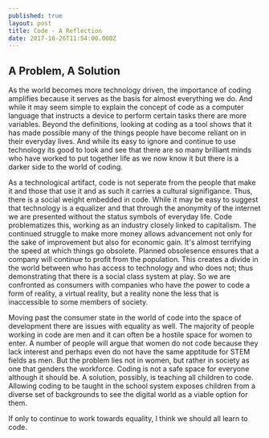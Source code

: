 ```yaml
---
published: true
layout: post
title: Code - A Reflection
date: 2017-10-26T11:54:00.000Z
---
```

## A Problem, A Solution

As the world becomes more technology driven, the importance of coding amplifies because it serves as the basis for almost everything we do. And while it may seem simple to explain the concept of code as a computer language that instructs a device to perform certain tasks there are more variables. Beyond the definitions, looking at coding as a tool shows that it has made possible many of the things people have become reliant on in their everyday lives. And while its easy to ignore and continue to use technology its good to look and see that there are so many brilliant minds who have worked to put together life as we now know it but there is a darker side to the world of coding.

As a technological artifact, code is not seperate from the people that make it and those that use it and as such it carries a cultural signifigance. Thus, there is a social weight embedded in code. While it may be easy to suggest that technology is a equalizer and that through the anonymity of the internet we are presented without the status symbols of everyday life. Code problematizes this, working as an industry closely linked to capitalism. The continued struggle to make more money allows advancement not only for the sake of improvement but also for economic gain. It's almost terrifying the speed at which things go obsolete. Planned obsolesence ensures that a company will continue to profit from the population. This creates a divide in the world between who has access to technology and who does not; thus demonstrating that there is a social class system at play. So we are confronted as consumers with companies who have the power to code a form of reality, a virtual reality, but a reality none the less that is inaccessible to some members of society. 

Moving past the consumer state in the world of code into the space of development there are issues with equality as well. The majority of people working in code are men and it can often be a hostile space for women to enter. A number of people will argue that women do not code because they lack interest and perhaps even do not have the same apptitude for STEM fields as men. But the problem lies not in women, but rather in society as one that genders the workforce. Coding is not a safe space for everyone although it should be. A solution, possibly, is teaching all children to code. Allowing coding to be taught in the school system exposes children from a diverse set of backgrounds to see the digital world as a viable option for them.

If only to continue to work towards equality, I think we should all learn to code.
